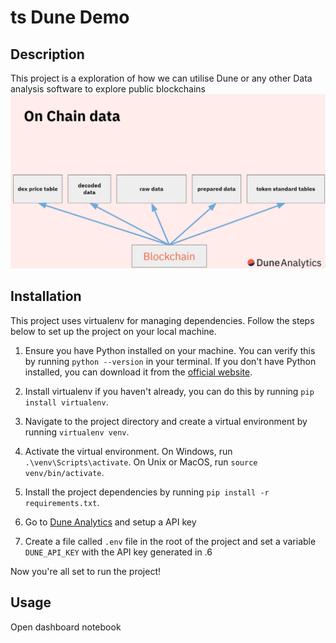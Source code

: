# ts Dune Demo

## Description

This project is a exploration of how we can utilise Dune or any other Data analysis software to explore public blockchains
![How Dune works](./dashboard/duneworks.drawio.png)


## Installation

This project uses virtualenv for managing dependencies. Follow the steps below to set up the project on your local machine.

1. Ensure you have Python installed on your machine. You can verify this by running `python --version` in your terminal. If you don't have Python installed, you can download it from the [official website](https://www.python.org/downloads/).

2. Install virtualenv if you haven't already, you can do this by running `pip install virtualenv`.

3. Navigate to the project directory and create a virtual environment by running `virtualenv venv`.

4. Activate the virtual environment. On Windows, run `.\venv\Scripts\activate`. On Unix or MacOS, run `source venv/bin/activate`.

5. Install the project dependencies by running `pip install -r requirements.txt`.

6. Go to [Dune Analytics](https://dune.com/home) and setup a API key

7. Create a file called `.env` file in the root of the project and set a variable `DUNE_API_KEY` with the API key generated in .6

Now you're all set to run the project!

## Usage

Open dashboard notebook 
